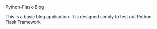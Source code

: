 Python-Flask-Blog

This is a basic blog application. 
It is designed simply to test out Python Flask Framework
